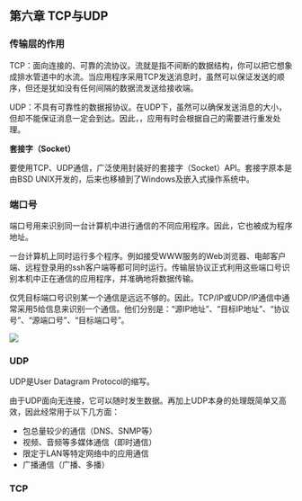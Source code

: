 ## 第六章 TCP与UDP

### 传输层的作用

TCP：面向连接的、可靠的流协议。流就是指不间断的数据结构，你可以把它想象成排水管道中的水流。当应用程序采用TCP发送消息时，虽然可以保证发送的顺序，但还是犹如没有任何间隔的数据流发送给接收端。

UDP：不具有可靠性的数据报协议。在UDP下，虽然可以确保发送消息的大小，但却不能保证消息一定会到达。因此，，应用有时会根据自己的需要进行重发处理。

**套接字（Socket）**

要使用TCP、UDP通信，广泛使用封装好的套接字（Socket）API。套接字原本是由BSD UNIX开发的，后来也移植到了Windows及嵌入式操作系统中。

### 端口号

端口号用来识别同一台计算机中进行通信的不同应用程序。因此，它也被成为程序地址。

一台计算机上同时运行多个程序。例如接受WWW服务的Web浏览器、电邮客户端、远程登录用的ssh客户端等都可同时运行。传输层协议正式利用这些端口号识别本机中正在通信的应用程序，并准确地将数据传输。

仅凭目标端口号识别某一个通信是远远不够的。因此，TCP/IP或UDP/IP通信中通常采用5给信息来识别一个通信。他们分别是：“源IP地址”、“目标IP地址”、“协议号”、“源端口号”、“目标端口号”。

<div>
    <image src="../res/img/tcpudp.png"></image>
</div>

### UDP

UDP是User Datagram Protocol的缩写。

由于UDP面向无连接，它可以随时发生数据。再加上UDP本身的处理既简单又高效，因此经常用于以下几方面：

- 包总量较少的通信（DNS、SNMP等）
- 视频、音频等多媒体通信（即时通信）
- 限定于LAN等特定网络中的应用通信
- 广播通信（广播、多播）

### TCP

